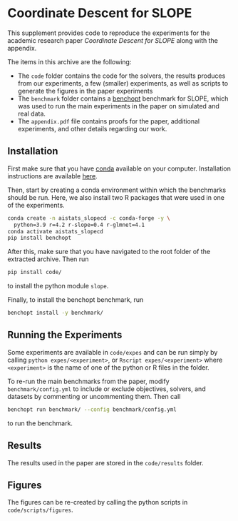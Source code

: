 # Coordinate Descent for SLOPE

This supplement provides code to reproduce the experiments for the academic
research paper _Coordinate Descent for SLOPE_ along with the appendix.

The items in this archive are the following:

- The `code` folder contains the code for the solvers, the results produces from
  our experiments, a few (smaller) experiments, as well as scripts to generate
  the figures in the paper experiments
- The `benchmark` folder contains a [benchopt](https://benchopt.github.io/)
  benchmark for SLOPE, which was used to run the main experiments in the
  paper on simulated and real data.
- The `appendix.pdf` file contains proofs for the paper, additional experiments,
  and other details regarding our work.

## Installation

First make sure that you have
[conda](https://conda.io/projects/conda/en/latest/index.html) available on your
computer. Installation instructions are available
[here](https://conda.io/projects/conda/en/latest/user-guide/install/).

Then, start by creating a conda environment within which the benchmarks should
be run. Here, we also install two R packages that were used in one of the
experiments.

```bash
conda create -n aistats_slopecd -c conda-forge -y \
  python=3.9 r=4.2 r-slope=0.4 r-glmnet=4.1
conda activate aistats_slopecd
pip install benchopt
```

After this, make sure that you have navigated to the root folder of the
extracted archive. Then run

```bash
pip install code/
```

to install the python module `slope`.

Finally, to install the benchopt benchmark, run

```bash
benchopt install -y benchmark/
```

## Running the Experiments

Some experiments are available in `code/expes` and can be run simply by calling
`python expes/<experiment>`, or `Rscript expes/<experiment>` where
`<experiment>` is the name of one of the python or R files in the folder.

To re-run the main benchmarks from the paper, modify `benchmark/config.yml` to
include or exclude objectives, solvers, and datasets by commenting or
uncommenting them. Then call

```bash
benchopt run benchmark/ --config benchmark/config.yml
```

to run the benchmark.

## Results

The results used in the paper are stored in the `code/results` folder.

## Figures

The figures can be re-created by calling the python scripts in
`code/scripts/figures`.
